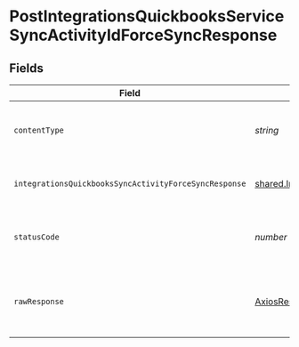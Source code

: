 # PostIntegrationsQuickbooksServiceSyncActivityIdForceSyncResponse


## Fields

| Field                                                                                                                                           | Type                                                                                                                                            | Required                                                                                                                                        | Description                                                                                                                                     |
| ----------------------------------------------------------------------------------------------------------------------------------------------- | ----------------------------------------------------------------------------------------------------------------------------------------------- | ----------------------------------------------------------------------------------------------------------------------------------------------- | ----------------------------------------------------------------------------------------------------------------------------------------------- |
| `contentType`                                                                                                                                   | *string*                                                                                                                                        | :heavy_check_mark:                                                                                                                              | HTTP response content type for this operation                                                                                                   |
| `integrationsQuickbooksSyncActivityForceSyncResponse`                                                                                           | [shared.IntegrationsQuickbooksSyncActivityForceSyncResponse](../../../sdk/models/shared/integrationsquickbookssyncactivityforcesyncresponse.md) | :heavy_minus_sign:                                                                                                                              | a response to a force sync request                                                                                                              |
| `statusCode`                                                                                                                                    | *number*                                                                                                                                        | :heavy_check_mark:                                                                                                                              | HTTP response status code for this operation                                                                                                    |
| `rawResponse`                                                                                                                                   | [AxiosResponse](https://axios-http.com/docs/res_schema)                                                                                         | :heavy_minus_sign:                                                                                                                              | Raw HTTP response; suitable for custom response parsing                                                                                         |